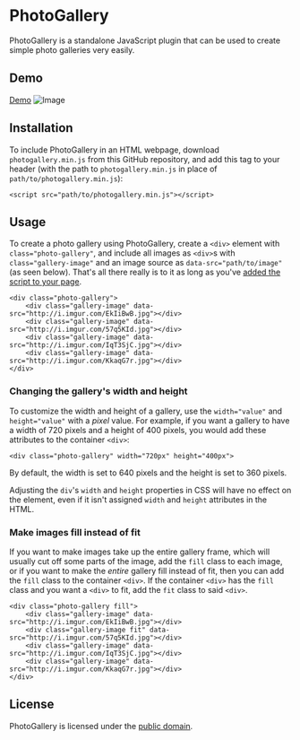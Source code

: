 # PhotoGallery
PhotoGallery is a standalone JavaScript plugin that can be used to create simple photo galleries very easily.
## Demo
[Demo](https://jsfiddle.net/zjvtydo2/embedded/result/)
![Image](http://i.imgur.com/CVgzBFL.jpg)
## Installation
To include PhotoGallery in an HTML webpage, download `photogallery.min.js` from this GitHub repository, and add this tag to your header (with the path to `photogallery.min.js` in place of `path/to/photogallery.min.js`):

    <script src="path/to/photogallery.min.js"></script>
## Usage
To create a photo gallery using PhotoGallery, create a `<div>` element with `class="photo-gallery"`, and include all images as `<div>`s with `class="gallery-image"` and an image source as `data-src="path/to/image"` (as seen below). That's all there really is to it as long as you've [added the script to your page](#installation).

    <div class="photo-gallery">
		<div class="gallery-image" data-src="http://i.imgur.com/EkIiBwB.jpg"></div>
		<div class="gallery-image" data-src="http://i.imgur.com/57q5KId.jpg"></div>
		<div class="gallery-image" data-src="http://i.imgur.com/IqT3SjC.jpg"></div>
		<div class="gallery-image" data-src="http://i.imgur.com/KkaqG7r.jpg"></div>
    </div>
### Changing the gallery's width and height
To customize the width and height of a gallery, use the `width="value"` and `height="value"` with a *pixel* value. For example, if you want a gallery to have a width of 720 pixels and a height of 400 pixels, you would add these attributes to the container `<div>`:

    <div class="photo-gallery" width="720px" height="400px">
By default, the width is set to 640 pixels and the height is set to 360 pixels.

Adjusting the `div`'s `width` and `height` properties in CSS will have no effect on the element, even if it isn't assigned `width` and `height` attributes in the HTML.
### Make images fill instead of fit
If you want to make images take up the entire gallery frame, which will usually cut off some parts of the image, add the `fill` class to each image, or if you want to make the *entire* gallery fill instead of fit, then you can add the `fill` class to the container `<div>`. If the container `<div>` has the `fill` class and you want a `<div>` to fit, add the `fit` class to said `<div>`.

    <div class="photo-gallery fill">
		<div class="gallery-image" data-src="http://i.imgur.com/EkIiBwB.jpg"></div>
		<div class="gallery-image fit" data-src="http://i.imgur.com/57q5KId.jpg"></div>
		<div class="gallery-image" data-src="http://i.imgur.com/IqT3SjC.jpg"></div>
		<div class="gallery-image" data-src="http://i.imgur.com/KkaqG7r.jpg"></div>
    </div>

## License
PhotoGallery is licensed under the [public domain](https://github.com/Qvcool/PhotoGallery/blob/master/LICENSE).

